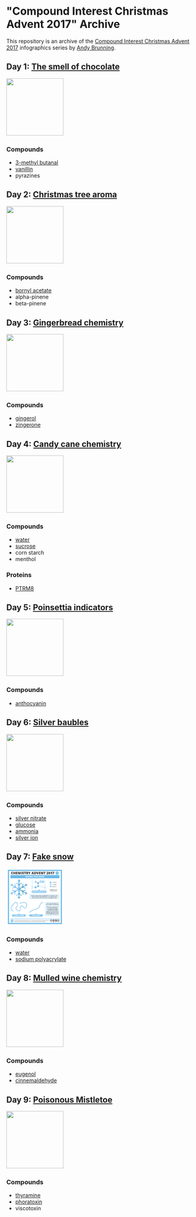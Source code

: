 # "Compound Interest Christmas Advent 2017" Archive

This repository is an archive of the [Compound Interest Christmas Advent 2017](http://www.compoundchem.com/2017advent/)
infographics series by [Andy Brunning](https://tools.wmflabs.org/scholia/author/Q44476967).

## Day 1: [The smell of chocolate](http://www.compoundchem.com/2017advent/2017advent1/)

<img src="https://github.com/egonw/ci-advent-2017/raw/master/1-%E2%80%93-Smell-of-Chocolate2.png"
     width="150px" height="150px" />

### Compounds

* [3-methyl butanal](https://tools.wmflabs.org/scholia/chemical/Q409554)
* [vanillin](https://tools.wmflabs.org/scholia/chemical/Q33495)
* pyrazines

## Day 2: [Christmas tree aroma](http://www.compoundchem.com/2017advent/2017advent2/)

<img src="https://github.com/egonw/ci-advent-2017/raw/master/2-%E2%80%93-Christmas-Trees.png"
     width="150px" height="150px" />

### Compounds

* [bornyl acetate](https://tools.wmflabs.org/scholia/chemical/Q780165)
* alpha-pinene
* beta-pinene

## Day 3: [Gingerbread chemistry](http://www.compoundchem.com/2017advent/2017advent3/)

<img src="https://github.com/egonw/ci-advent-2017/raw/master/3-%E2%80%93-Ginger-Gingerbread.png"
     width="150px" height="150px" />

### Compounds

* [gingerol](https://tools.wmflabs.org/scholia/chemical/Q421081)
* [zingerone](https://tools.wmflabs.org/scholia/chemical/Q1064625)

## Day 4: [Candy cane chemistry](http://www.compoundchem.com/2017advent/2017advent4/)

<img src="https://github.com/egonw/ci-advent-2017/raw/master/4-%E2%80%93-Candy-Canes.png"
     width="150px" height="150px" />

### Compounds

* [water](https://tools.wmflabs.org/scholia/chemical/Q283)
* [sucrose](https://tools.wmflabs.org/scholia/chemical/Q4027534)
* corn starch
* menthol

### Proteins

* [PTRM8](https://tools.wmflabs.org/scholia/protein/Q7671495)

## Day 5: [Poinsettia indicators](http://www.compoundchem.com/2017advent/2017advent5/)

<img src="https://github.com/egonw/ci-advent-2017/raw/master/5-%E2%80%93-Poinsettia-Plant-Indicator.png"
     width="150px" height="150px" />

### Compounds

* [anthocyanin](https://tools.wmflabs.org/scholia/chemical/Q262547)

## Day 6: [Silver baubles](http://www.compoundchem.com/2017advent/2017advent6/)

<img src="https://github.com/egonw/ci-advent-2017/raw/master/6-%E2%80%93-Silver-Christmas-Baubles.png"
     width="150px" height="150px" />

### Compounds

* [silver nitrate](https://tools.wmflabs.org/scholia/chemical/Q207442)
* [glucose](https://tools.wmflabs.org/scholia/chemical/Q37525)
* [ammonia](https://tools.wmflabs.org/scholia/chemical/Q4087)
* [silver ion](https://tools.wmflabs.org/scholia/chemical/Q27104658)

## Day 7: [Fake snow](http://www.compoundchem.com/2017advent/2017advent7/)

<img src="https://github.com/egonw/ci-advent-2017/raw/master/7-Fake-Snow.png"
     width="150px" height="150px" />

### Compounds

* [water](https://tools.wmflabs.org/scholia/chemical/Q283)
* [sodium polyacrylate](https://tools.wmflabs.org/scholia/topic/Q737169)

## Day 8: [Mulled wine chemistry](http://www.compoundchem.com/2017advent/2017advent8/)

<img src="https://github.com/egonw/ci-advent-2017/raw/master/8-%E2%80%93-Mulled-Wine.png"
     width="150px" height="150px" />

### Compounds

* [eugenol](https://tools.wmflabs.org/scholia/chemical/Q423357)
* [cinnemaldehyde](https://tools.wmflabs.org/scholia/chemical/Q204036)

## Day 9: [Poisonous Mistletoe](http://www.compoundchem.com/2017advent/2017advent9/)

<img src="https://github.com/egonw/ci-advent-2017/raw/master/9-%E2%80%93-Poisonous-Mistletoe.png"
     width="150px" height="150px" />

### Compounds

* [thyramine](https://tools.wmflabs.org/scholia/chemical/Q165930)
* [phoratoxin](https://tools.wmflabs.org/scholia/topic/Q46995757)
* viscotoxin




